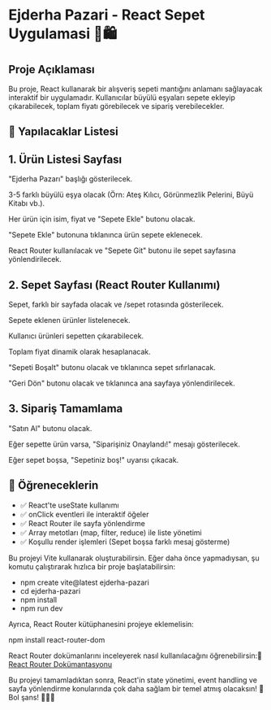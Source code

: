 # Ejderha Pazari - React Sepet Uygulamasi 🐉🛍️

## Proje Açıklaması

Bu proje, React kullanarak bir alışveriş sepeti mantığını anlamanı sağlayacak interaktif bir uygulamadır. Kullanıcılar büyülü eşyaları sepete ekleyip çıkarabilecek, toplam fiyatı görebilecek ve sipariş verebilecekler.

## 📌 Yapılacaklar Listesi

## 1. Ürün Listesi Sayfası

"Ejderha Pazarı" başlığı gösterilecek.

3-5 farklı büyülü eşya olacak (Örn: Ateş Kılıcı, Görünmezlik Pelerini, Büyü Kitabı vb.).

Her ürün için isim, fiyat ve "Sepete Ekle" butonu olacak.

"Sepete Ekle" butonuna tıklanınca ürün sepete eklenecek.

React Router kullanılacak ve "Sepete Git" butonu ile sepet sayfasına yönlendirilecek.

## 2. Sepet Sayfası (React Router Kullanımı)

Sepet, farklı bir sayfada olacak ve /sepet rotasında gösterilecek.

Sepete eklenen ürünler listelenecek.

Kullanıcı ürünleri sepetten çıkarabilecek.

Toplam fiyat dinamik olarak hesaplanacak.

"Sepeti Boşalt" butonu olacak ve tıklanınca sepet sıfırlanacak.

"Geri Dön" butonu olacak ve tıklanınca ana sayfaya yönlendirilecek.

## 3. Sipariş Tamamlama

"Satın Al" butonu olacak.

Eğer sepette ürün varsa, "Siparişiniz Onaylandı!" mesajı gösterilecek.

Eğer sepet boşsa, "Sepetiniz boş!" uyarısı çıkacak.

## 🎯 Öğreneceklerin

- ✅ React'te useState kullanımı
- ✅ onClick eventleri ile interaktif öğeler
- ✅ React Router ile sayfa yönlendirme
- ✅ Array metotları (map, filter, reduce) ile liste yönetimi
- ✅ Koşullu render işlemleri (Sepet boşsa farklı mesaj gösterme)

Bu projeyi Vite kullanarak oluşturabilirsin. Eğer daha önce yapmadıysan, şu komutu çalıştırarak hızlıca bir proje başlatabilirsin:

- npm create vite@latest ejderha-pazari
- cd ejderha-pazari
- npm install
- npm run dev

Ayrıca, React Router kütüphanesini projeye eklemelisin:

npm install react-router-dom

React Router dokümanlarını inceleyerek nasıl kullanılacağını öğrenebilirsin:🔗 [React Router Dokümantasyonu](https://reactrouter.com/)

Bu projeyi tamamladıktan sonra, React'in state yönetimi, event handling ve sayfa yönlendirme konularında çok daha sağlam bir temel atmış olacaksın! 🚀Bol şans! 🧙‍♂️🔥

